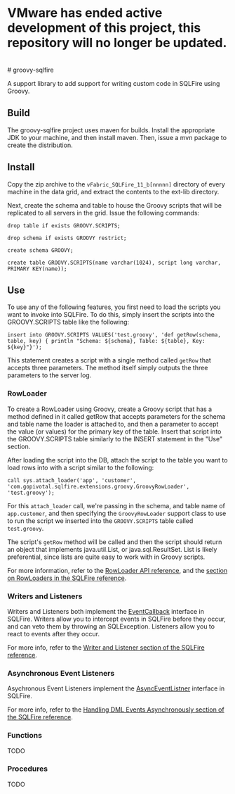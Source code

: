 <h1> VMware has ended active development of this project, this repository will no longer be updated.</h1><br># groovy-sqlfire

A support library to add support for writing custom code in SQLFire using Groovy.

## Build
The groovy-sqlfire project uses maven for builds.  Install the appropriate JDK to your machine, and then install maven.  Then, issue a mvn package to create the distribution.

## Install
Copy the zip archive to the `vFabric_SQLFire_11_b[nnnnn]` directory of every machine in the data grid, and extract the contents to the ext-lib directory.

Next, create the schema and table to house the Groovy scripts that will be replicated to all servers in the grid.  Issue the following commands:

    drop table if exists GROOVY.SCRIPTS;
    
    drop schema if exists GROOVY restrict;
    
    create schema GROOVY;
    
    create table GROOVY.SCRIPTS(name varchar(1024), script long varchar, PRIMARY KEY(name));    

## Use
To use any of the following features, you first need to load the scripts you want to invoke into SQLFire.  To do this, simply insert the scripts into the GROOVY.SCRIPTS table like the following:

    insert into GROOVY.SCRIPTS VALUES('test.groovy', 'def getRow(schema, table, key) { println "Schema: ${schema}, Table: ${table}, Key: ${key}"}');    

This statement creates a script with a single method called `getRow` that accepts three parameters.  The method itself simply outputs the three parameters to the server log.

### RowLoader
To create a RowLoader using Groovy, create a Groovy script that has a method defined in it called getRow that accepts  parameters for the schema and table name the loader is attached to, and then a parameter to accept the value (or values) for the primary key of the table.  Insert that script into the GROOVY.SCRIPTS table similarly to the INSERT statement in the "Use" section.

After loading the script into the DB, attach the script to the table you want to load rows into with a script similar to the following:

    call sys.attach_loader('app', 'customer', 'com.gopivotal.sqlfire.extensions.groovy.GroovyRowLoader', 'test.groovy');

For this `attach_loader` call, we're passing in the schema, and table name of `app.customer`, and then specifying the `GroovyRowLoader` support class to use to run the script we inserted into the `GROOVY.SCRIPTS` table called `test.groovy`.

The script's `getRow` method will be called and then the script should return an object that implements java.util.List, or java.sql.ResultSet.  List is likely preferential, since lists are quite easy to work with in Groovy scripts.

For more information, refer to the [RowLoader API reference](http://www.vmware.com/support/developer/vfabric-sqlfire/111-api/com/vmware/sqlfire/callbacks/RowLoader.html), and the [section on RowLoaders in the SQLFire reference](http://pubs.vmware.com/vfabric53/topic/com.vmware.vfabric.sqlfire.1.1/developers_guide/topics/cache/rowloader.html).

### Writers and Listeners
Writers and Listeners both implement the [EventCallback](http://www.vmware.com/support/developer/vfabric-sqlfire/111-api/com/vmware/sqlfire/callbacks/EventCallback.html) interface in SQLFire.  Writers allow you to intercept events in SQLFire before they occur, and can veto them by throwing an SQLException.  Listeners allow you to react to events after they occur.

For more info, refer to the [Writer and Listener section of the SQLFire reference](http://pubs.vmware.com/vfabric53/topic/com.vmware.vfabric.sqlfire.1.1/caching_database/writers-listeners-about.html).

### Asynchronous Event Listeners
Asychronous Event Listeners implement the [AsyncEventListner]() interface in SQLFire.

For more info, refer to the [Handling DML Events Asynchronously section of the SQLFire reference](http://pubs.vmware.com/vfabric53/topic/com.vmware.vfabric.sqlfire.1.1/caching_database/asyncevent-chapter.html).

### Functions
TODO

### Procedures
TODO